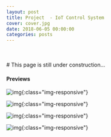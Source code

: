 ```yaml
---
layout: post
title: Project	- IoT Control System
cover: cover.jpg  
date: 2018-06-05 00:00:00
categories: posts
---
```

<br>
<br>
# This page is still under construction...

<br>

#### Previews

![img]({{site.baseurl}}/assets/h1tech/Dashboard.png){:class="img-responsive"}

![img]({{site.baseurl}}/assets/h1tech/大屏模式.png){:class="img-responsive"}

![img]({{site.baseurl}}/assets/h1tech/编辑设备信息.png){:class="img-responsive"}

![img]({{site.baseurl}}/assets/h1tech/设备管理.png){:class="img-responsive"}
